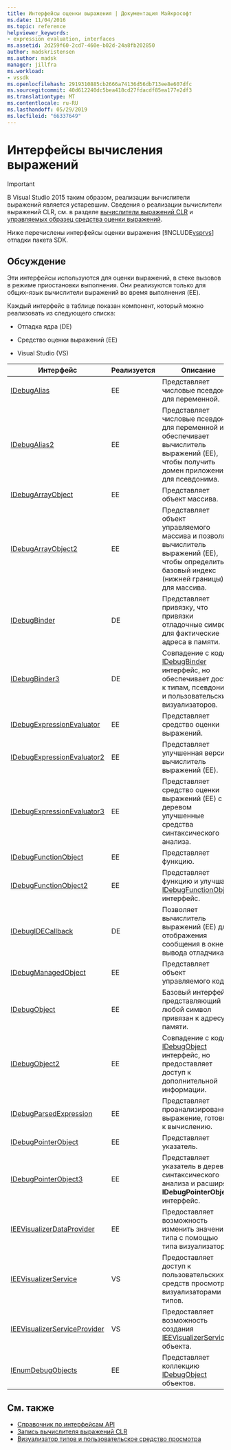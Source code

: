```yaml
---
title: Интерфейсы оценки выражения | Документация Майкрософт
ms.date: 11/04/2016
ms.topic: reference
helpviewer_keywords:
- expression evaluation, interfaces
ms.assetid: 2d259f60-2cd7-460e-b02d-24a8fb202850
author: madskristensen
ms.author: madsk
manager: jillfra
ms.workload:
- vssdk
ms.openlocfilehash: 2919310885cb2666a74136d56db713ee8e607dfc
ms.sourcegitcommit: 40d612240dc5bea418cd27fdacdf85ea177e2df3
ms.translationtype: MT
ms.contentlocale: ru-RU
ms.lasthandoff: 05/29/2019
ms.locfileid: "66337649"
---
```

# <a name="expression-evaluation-interfaces"></a>Интерфейсы вычисления выражений
> [!IMPORTANT]
> В Visual Studio 2015 таким образом, реализации вычислители выражений является устаревшим. Сведения о реализации вычислители выражений CLR, см. в разделе [вычислители выражений CLR](https://github.com/Microsoft/ConcordExtensibilitySamples/wiki/CLR-Expression-Evaluators) и [управляемых образец средства оценки выражений](https://github.com/Microsoft/ConcordExtensibilitySamples/wiki/Managed-Expression-Evaluator-Sample).

 Ниже перечислены интерфейсы оценки выражения [!INCLUDE[vsprvs](../../../code-quality/includes/vsprvs_md.md)] отладки пакета SDK.

## <a name="discussion"></a>Обсуждение
 Эти интерфейсы используются для оценки выражений, в стеке вызовов в режиме приостановки выполнения. Они реализуются только для общих-язык вычислители выражений во время выполнения (EE).

 Каждый интерфейс в таблице показан компонент, который можно реализовать из следующего списка:

- Отладка ядра (DE)

- Средство оценки выражений (EE)

- Visual Studio (VS)

|Интерфейс|Реализуется|Описание|
|---------------|--------------------|-----------------|
|[IDebugAlias](../../../extensibility/debugger/reference/idebugalias.md)|EE|Представляет числовые псевдоним для переменной.|
|[IDebugAlias2](../../../extensibility/debugger/reference/idebugalias2.md)|EE|Представляет числовые псевдоним для переменной и обеспечивает вычислитель выражений (EE), чтобы получить домен приложения для псевдонима.|
|[IDebugArrayObject](../../../extensibility/debugger/reference/idebugarrayobject.md)|EE|Представляет объект массива.|
|[IDebugArrayObject2](../../../extensibility/debugger/reference/idebugarrayobject2.md)|EE|Представляет объект управляемого массива и позволяет вычислитель выражений (EE), чтобы определить базовый индекс (нижней границы) для массива.|
|[IDebugBinder](../../../extensibility/debugger/reference/idebugbinder.md)|DE|Представляет привязку, что привязки отладочные символы для фактические адреса в памяти.|
|[IDebugBinder3](../../../extensibility/debugger/reference/idebugbinder3.md)|DE|Совпадение с кодом [IDebugBinder](../../../extensibility/debugger/reference/idebugbinder.md) интерфейс, но обеспечивает доступ к типам, псевдонимы и пользовательских визуализаторов.|
|[IDebugExpressionEvaluator](../../../extensibility/debugger/reference/idebugexpressionevaluator.md)|EE|Представляет средство оценки выражений.|
|[IDebugExpressionEvaluator2](../../../extensibility/debugger/reference/idebugexpressionevaluator2.md)|EE|Представляет улучшенная версия вычислитель выражений (EE).|
|[IDebugExpressionEvaluator3](../../../extensibility/debugger/reference/idebugexpressionevaluator3.md)|EE|Представляет средство оценки выражений (EE) с деревом улучшенные средства синтаксического анализа.|
|[IDebugFunctionObject](../../../extensibility/debugger/reference/idebugfunctionobject.md)|EE|Представляет функцию.|
|[IDebugFunctionObject2](../../../extensibility/debugger/reference/idebugfunctionobject2.md)|EE|Представляет функцию и улучшает [IDebugFunctionObject](../../../extensibility/debugger/reference/idebugfunctionobject.md) интерфейс.|
|[IDebugIDECallback](../../../extensibility/debugger/reference/idebugidecallback.md)|DE|Позволяет вычислитель выражений (EE) для отображения сообщения в окне вывода отладчика.|
|[IDebugManagedObject](../../../extensibility/debugger/reference/idebugmanagedobject.md)|EE|Представляет объект управляемого кода.|
|[IDebugObject](../../../extensibility/debugger/reference/idebugobject.md)|EE|Базовый интерфейс, представляющий любой символ привязан к адресу памяти.|
|[IDebugObject2](../../../extensibility/debugger/reference/idebugobject2.md)|EE|Совпадение с кодом [IDebugObject](../../../extensibility/debugger/reference/idebugobject.md) интерфейс, но предоставляет доступ к дополнительной информации.|
|[IDebugParsedExpression](../../../extensibility/debugger/reference/idebugparsedexpression.md)|EE|Представляет проанализированное выражение, готовое к вычислению.|
|[IDebugPointerObject](../../../extensibility/debugger/reference/idebugpointerobject.md)|EE|Представляет указатель.|
|[IDebugPointerObject3](../../../extensibility/debugger/reference/idebugpointerobject3.md)|EE|Представляет указатель в дерево синтаксического анализа и расширяет **IDebugPointerObject** интерфейс.|
|[IEEVisualizerDataProvider](../../../extensibility/debugger/reference/ieevisualizerdataprovider.md)|EE|Предоставляет возможность изменить значение типа с помощью типа визуализатора.|
|[IEEVisualizerService](../../../extensibility/debugger/reference/ieevisualizerservice.md)|VS|Предоставляет доступ к пользовательских средств просмотра и визуализаторами типов.|
|[IEEVisualizerServiceProvider](../../../extensibility/debugger/reference/ieevisualizerserviceprovider.md)|VS|Предоставляет возможность создания [IEEVisualizerService](../../../extensibility/debugger/reference/ieevisualizerservice.md) объекта.|
|[IEnumDebugObjects](../../../extensibility/debugger/reference/ienumdebugobjects.md)|EE|Представляет коллекцию [IDebugObject](../../../extensibility/debugger/reference/idebugobject.md) объектов.|

## <a name="see-also"></a>См. также
- [Справочник по интерфейсам API](../../../extensibility/debugger/reference/api-reference-visual-studio-debugging.md)
- [Запись вычислителя выражений CLR](../../../extensibility/debugger/writing-a-common-language-runtime-expression-evaluator.md)
- [Визуализатор типов и пользовательское средство просмотра](../../../extensibility/debugger/type-visualizer-and-custom-viewer.md)